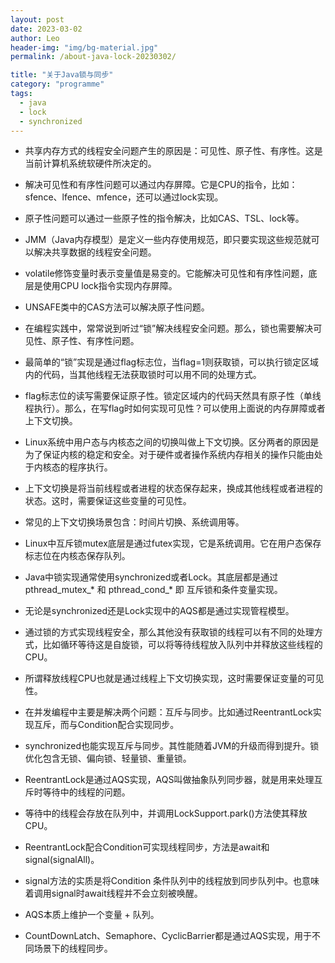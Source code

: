 ```yaml
---
layout: post
date: 2023-03-02
author: Leo
header-img: "img/bg-material.jpg"
permalink: /about-java-lock-20230302/

title: "关于Java锁与同步"
category: "programme"
tags:
  - java
  - lock
  - synchronized
---
```


- 共享内存方式的线程安全问题产生的原因是：可见性、原子性、有序性。这是当前计算机系统软硬件所决定的。

- 解决可见性和有序性问题可以通过内存屏障。它是CPU的指令，比如：sfence、lfence、mfence，还可以通过lock实现。

- 原子性问题可以通过一些原子性的指令解决，比如CAS、TSL、lock等。

- JMM（Java内存模型）是定义一些内存使用规范，即只要实现这些规范就可以解决共享数据的线程安全问题。

- volatile修饰变量时表示变量值是易变的。它能解决可见性和有序性问题，底层是使用CPU lock指令实现内存屏障。

- UNSAFE类中的CAS方法可以解决原子性问题。

- 在编程实践中，常常说到听过“锁”解决线程安全问题。那么，锁也需要解决可见性、原子性、有序性问题。

- 最简单的“锁”实现是通过flag标志位，当flag=1则获取锁，可以执行锁定区域内的代码，当其他线程无法获取锁时可以用不同的处理方式。

- flag标志位的读写需要保证原子性。锁定区域内的代码天然具有原子性（单线程执行）。那么，在写flag时如何实现可见性？可以使用上面说的内存屏障或者上下文切换。

- Linux系统中用户态与内核态之间的切换叫做上下文切换。区分两者的原因是为了保证内核的稳定和安全。对于硬件或者操作系统内存相关的操作只能由处于内核态的程序执行。

- 上下文切换是将当前线程或者进程的状态保存起来，换成其他线程或者进程的状态。这时，需要保证这些变量的可见性。

- 常见的上下文切换场景包含：时间片切换、系统调用等。

- Linux中互斥锁mutex底层是通过futex实现，它是系统调用。它在用户态保存标志位在内核态保存队列。

- Java中锁实现通常使用synchronized或者Lock。其底层都是通过pthread_mutex_* 和 pthread_cond_* 即 互斥锁和条件变量实现。

- 无论是synchronized还是Lock实现中的AQS都是通过实现管程模型。

- 通过锁的方式实现线程安全，那么其他没有获取锁的线程可以有不同的处理方式，比如循环等待这是自旋锁，可以将等待线程放入队列中并释放这些线程的CPU。

- 所谓释放线程CPU也就是通过线程上下文切换实现，这时需要保证变量的可见性。

- 在并发编程中主要是解决两个问题：互斥与同步。比如通过ReentrantLock实现互斥，而与Condition配合实现同步。

- synchronized也能实现互斥与同步。其性能随着JVM的升级而得到提升。锁优化包含无锁、偏向锁、轻量锁、重量锁。

- ReentrantLock是通过AQS实现，AQS叫做抽象队列同步器，就是用来处理互斥时等待中的线程的问题。

- 等待中的线程会存放在队列中，并调用LockSupport.park()方法使其释放CPU。

- ReentrantLock配合Condition可实现线程同步，方法是await和signal(signalAll)。

- signal方法的实质是将Condition 条件队列中的线程放到同步队列中。也意味着调用signal时await线程并不会立刻被唤醒。

- AQS本质上维护一个变量 + 队列。

- CountDownLatch、Semaphore、CyclicBarrier都是通过AQS实现，用于不同场景下的线程同步。